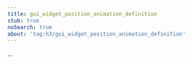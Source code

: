 ```yaml
---
title: gui_widget_position_animation_definition
stub: true
noSearch: true
about: 'tag:h3/gui_widget_position_animation_definition'
---
```

  ...
  